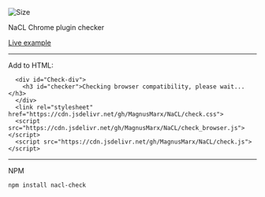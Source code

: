 ![Size](https://github-size-badge.herokuapp.com/MagnusMarx/NaCL.svg)

NaCL Chrome plugin checker

<a target='_blank' href='https://adamtrex.azurewebsites.net/programs/games/Funky%20Karts/index.html'>Live example</a>

<hr>

Add to HTML:

```
  <div id="Check-div">
    <h3 id="checker">Checking browser compatibility, please wait...</h3>
  </div>
  <link rel="stylesheet" href="https://cdn.jsdelivr.net/gh/MagnusMarx/NaCL/check.css">
  <script src="https://cdn.jsdelivr.net/gh/MagnusMarx/NaCL/check_browser.js"></script>
  <script src="https://cdn.jsdelivr.net/gh/MagnusMarx/NaCL/check.js"></script>
  ```

<hr>

NPM

```
npm install nacl-check
```
